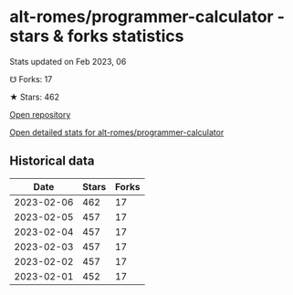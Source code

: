 # alt-romes/programmer-calculator - stars & forks statistics

Stats updated on Feb 2023, 06

☋ Forks: 17

★ Stars: 462

[Open repository](https://github.com/alt-romes/programmer-calculator)

[Open detailed stats for alt-romes/programmer-calculator](https://reviewgithub.com/rep/alt-romes/programmer-calculator)

## Historical data
| Date | Stars | Forks |
|------|-------|-------|
| 2023-02-06 | 462 | 17 | 
| 2023-02-05 | 457 | 17 | 
| 2023-02-04 | 457 | 17 | 
| 2023-02-03 | 457 | 17 | 
| 2023-02-02 | 457 | 17 | 
| 2023-02-01 | 452 | 17 | 

